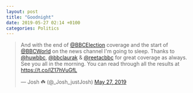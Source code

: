 ```yaml
---
layout: post
title: "Goodnight"
date: 2019-05-27 02:14 +0100
categories: Politics
---
```


<blockquote class="twitter-tweet"><p lang="en" dir="ltr">And with the end of <a href="https://twitter.com/bbcelection?ref_src=twsrc%5Etfw">@BBCElection</a> coverage and the start of <a href="https://twitter.com/BBCWorld?ref_src=twsrc%5Etfw">@BBCWorld</a> on the news channel I&#39;m going to sleep. Thanks to <a href="https://twitter.com/huwbbc?ref_src=twsrc%5Etfw">@huwbbc</a>, <a href="https://twitter.com/bbclaurak?ref_src=twsrc%5Etfw">@bbclaurak</a> &amp; <a href="https://twitter.com/reetacbbc?ref_src=twsrc%5Etfw">@reetacbbc</a> for great coverage as always. See you all in the morning. You can read through all the results at <a href="https://t.co/lZ17hVuGfL">https://t.co/lZ17hVuGfL</a></p>&mdash; Josh ☘️ (@_Josh_justJosh) <a href="https://twitter.com/_Josh_justJosh/status/1132817656204222465?ref_src=twsrc%5Etfw">May 27, 2019</a></blockquote> <script async src="https://platform.twitter.com/widgets.js" charset="utf-8"></script>